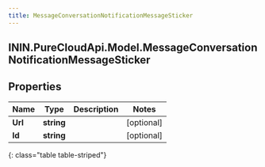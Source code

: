 ```yaml
---
title: MessageConversationNotificationMessageSticker
---
```

## ININ.PureCloudApi.Model.MessageConversationNotificationMessageSticker

## Properties

|Name | Type | Description | Notes|
|------------ | ------------- | ------------- | -------------|
| **Url** | **string** |  | [optional] |
| **Id** | **string** |  | [optional] |
{: class="table table-striped"}


